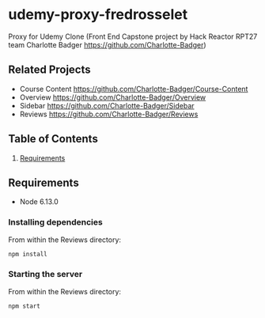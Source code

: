 # udemy-proxy-fredrosselet
Proxy for Udemy Clone (Front End Capstone project by Hack Reactor RPT27 team Charlotte Badger https://github.com/Charlotte-Badger)

## Related Projects
- Course Content
https://github.com/Charlotte-Badger/Course-Content
- Overview
https://github.com/Charlotte-Badger/Overview
- Sidebar
https://github.com/Charlotte-Badger/Sidebar
- Reviews
https://github.com/Charlotte-Badger/Reviews

## Table of Contents

1. [Requirements](#requirements)


## Requirements
- Node 6.13.0

### Installing dependencies
From within the Reviews directory:
```sh
npm install
```
### Starting the server
From within the Reviews directory:
```sh
npm start
```



